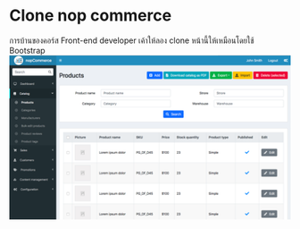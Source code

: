 # Clone nop commerce

การบ้านของคอร์ส Front-end developer เค้าให้ลอง clone หน้านี้ให้เหมือนโดยใช้ Bootstrap
![screenshot-01](https://raw.githubusercontent.com/golfz/learn-frontend-clone-nopcommerce/master/screenshot-01.png)
